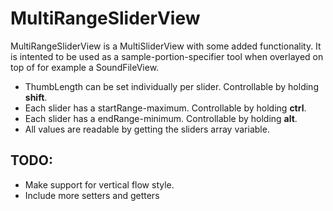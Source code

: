 # MultiRangeSliderView

MultiRangeSliderView is a MultiSliderView with some added functionality. It is intented to be used as a sample-portion-specifier tool when overlayed on top of for example a SoundFileView.

* ThumbLength can be set individually per slider. Controllable by holding **shift**.
* Each slider has a startRange-maximum. Controllable by holding **ctrl**.
* Each slider has a endRange-minimum. Controllable by holding **alt**.
* All values are readable by getting the sliders array variable.

## TODO:

* Make support for vertical flow style.
* Include more setters and getters